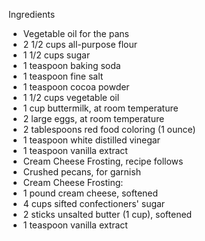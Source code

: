 Ingredients

- Vegetable oil for the pans
- 2 1/2 cups all-purpose flour
- 1 1/2 cups sugar
- 1 teaspoon baking soda
- 1 teaspoon fine salt
- 1 teaspoon cocoa powder
- 1 1/2 cups vegetable oil
- 1 cup buttermilk, at room temperature
- 2 large eggs, at room temperature
- 2 tablespoons red food coloring (1 ounce)
- 1 teaspoon white distilled vinegar
- 1 teaspoon vanilla extract
- Cream Cheese Frosting, recipe follows
- Crushed pecans, for garnish
- Cream Cheese Frosting:
- 1 pound cream cheese, softened
- 4 cups sifted confectioners' sugar
- 2 sticks unsalted butter (1 cup), softened
- 1 teaspoon vanilla extract